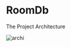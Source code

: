 # RoomDb
The Project Architecture



![archi](https://user-images.githubusercontent.com/79164921/119265050-f3224d00-bc02-11eb-92ce-3b03d506544d.png)

